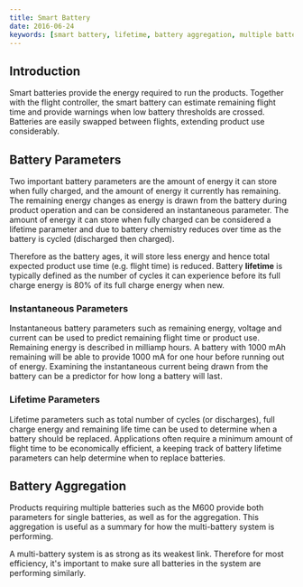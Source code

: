 ```yaml
---
title: Smart Battery
date: 2016-06-24
keywords: [smart battery, lifetime, battery aggregation, multiple batteries]
---
```


## Introduction

Smart batteries provide the energy required to run the products. Together with the flight controller, the smart battery can estimate remaining flight time and provide warnings when low battery thresholds are crossed. Batteries are easily swapped between flights, extending product use considerably.

## Battery Parameters

Two important battery parameters are the amount of energy it can store when fully charged, and the amount of energy it currently has remaining. The remaining energy changes as energy is drawn from the battery during product operation and can be considered an instantaneous parameter. The amount of energy it can store when fully charged can be considered a lifetime parameter and due to battery chemistry reduces over time as the battery is cycled (discharged then charged). 

Therefore as the battery ages, it will store less energy and hence total expected product use time (e.g. flight time) is reduced. Battery **lifetime** is typically defined as the number of cycles it can experience before its full charge energy is 80% of its full charge energy when new. 

### Instantaneous Parameters

Instantaneous battery parameters such as remaining energy, voltage and current can be used to predict remaining flight time or product use. Remaining energy is described in milliamp hours. A battery with 1000 mAh remaining will be able to provide 1000 mA for one hour before running out of energy. Examining the instantaneous current being drawn from the battery can be a predictor for how long a battery will last.

### Lifetime Parameters

Lifetime parameters such as total number of cycles (or discharges), full charge energy and remaining life time can be used to determine when a battery should be replaced. Applications often require a minimum amount of flight time to be economically efficient, a keeping track of battery lifetime parameters can help determine when to replace batteries.

## Battery Aggregation

Products requiring multiple batteries such as the M600 provide both parameters for single batteries, as well as for the aggregation. This aggregation is useful as a summary for how the multi-battery system is performing.

A multi-battery system is as strong as its weakest link. Therefore for most efficiency, it's important to make sure all batteries in the system are performing similarly. 

